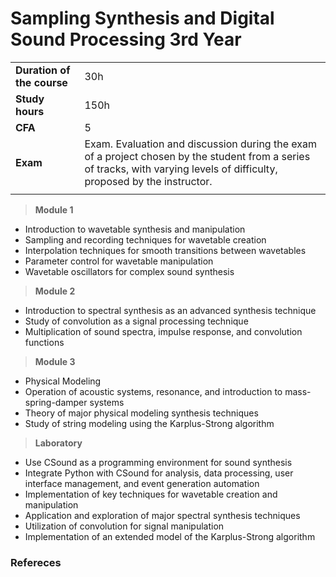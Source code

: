 # **Sampling Synthesis and Digital Sound Processing 3rd Year**  

|                          |     |
|:-------------------------|:----|  
|**Duration of the course**|30h  |
|**Study hours**           |150h |
|**CFA**                   |5    |
|**Exam**                  |Exam. Evaluation and discussion during the exam of a project chosen by the student from a series of tracks, with varying levels of difficulty, proposed by the instructor.|
|                          |     |


> **Module 1** 
- Introduction to wavetable synthesis and manipulation  
- Sampling and recording techniques for wavetable creation  
- Interpolation techniques for smooth transitions between wavetables  
- Parameter control for wavetable manipulation  
- Wavetable oscillators for complex sound synthesis  

> **Module 2**
- Introduction to spectral synthesis as an advanced synthesis technique  
- Study of convolution as a signal processing technique  
- Multiplication of sound spectra, impulse response, and convolution functions  

> **Module 3**
- Physical Modeling  
- Operation of acoustic systems, resonance, and introduction to mass-spring-damper systems  
- Theory of major physical modeling synthesis techniques  
- Study of string modeling using the Karplus-Strong algorithm  

> **Laboratory**
- Use CSound as a programming environment for sound synthesis  
- Integrate Python with CSound for analysis, data processing, user interface management, and event generation automation  
- Implementation of key techniques for wavetable creation and manipulation  
- Application and exploration of major spectral synthesis techniques  
- Utilization of convolution for signal manipulation  
- Implementation of an extended model of the Karplus-Strong algorithm  

### Refereces  


